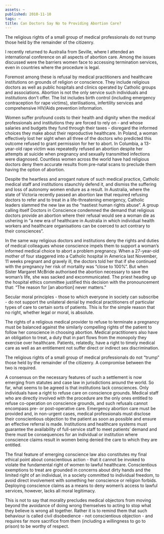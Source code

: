 ```yaml
---
assets: ~
published: 2010-11-10
tags: ~
title: Can Doctors Say No to Providing Abortion Care?
---
```

The religious rights of a small group of medical professionals do not
trump those held by the remainder of the citizenry.

I recently returned to Australia from Seville, where I attended an
international conference on all aspects of abortion care. Among the
issues discussed were the barriers women face to accessing termination
services, even in countries where the procedure is legal.

Foremost among these is refusal by medical practitioners and healthcare
institutions on grounds of religion or conscience. They include
religious doctors as well as public hospitals and clinics operated by
Catholic groups and associations. Abortion is not the only service such
individuals and institutions don’t offer. The list includes birth
control (including emergency contraception for rape victims),
sterilisations, infertility services and comprehensive HIV/Aids
prevention information.

Women suffer profound costs to their health and dignity when the medical
professionals and institutions they are forced to rely on - and whose
salaries and budgets they fund through their taxes - disregard the
informed choices they make about their reproductive healthcare. In
Poland, a woman effectively lost her sight when all three of the doctors
who predicted this outcome refused to grant permission for her to abort.
In Columbia, a 13-year-old rape victim was repeatedly refused an
abortion despite her attempts at suicide when pregnancy and sexually
transmitted infections were diagnosed. Countless women across the world
have had religious doctors deny them accurate results from pre-natal
scans to preclude them having the option of abortion.

Despite the heartless and arrogant nature of such medical practice,
Catholic medical staff and institutions staunchly defend it, and dismiss
the suffering and loss of autonomy women endure as a result. In
Australia, where the state of Victoria recently passed an abortion law
that required refusing doctors to refer and to treat in a
life-threatening emergency, Catholic leaders slammed the new law as the
“nastiest human rights abuse”. A group calling itself Doctors in
Conscience condemned the demand that religious doctors provide an
abortion where their refusal would see a woman die as ushering in “a new
era of healthcare in Australia in which individual health workers and
healthcare organisations can be coerced to act contrary to their
consciences”.

In the same way religious doctors and institutions deny the rights and
duties of medical colleagues whose conscience impels them to support a
woman’s informed medical choice to abort a problem pregnancy. When a
27-year-old mother of four staggered into a Catholic hospital in America
last November, 11 weeks pregnant and gravely ill, the doctors told her
that if she continued with the pregnancy her risk of mortality was
“close to 100%”. But when Sister Margaret McBride authorised the
abortion necessary to save the woman’s life, she was sacked and
excommunicated. The priest heading up the hospital ethics committee
justified this decision with the pronouncement that: “The reason for [an
abortion] never matters.”

Secular moral principles - those to which everyone in society can
subscribe - do not support the unilateral denial by medical
practitioners of particular types of care to certain sorts of patients.
This is for the simple reason that no right, whether legal or moral, is
absolute.

The rights of a religious medical provider to refuse to terminate a
pregnancy must be balanced against the similarly compelling rights of
the patient to follow her conscience in choosing abortion. Medical
practitioners also have an obligation to treat, a duty that in part
flows from the monopoly they exercise over healthcare. Patients,
relatedly, have a right to timely medical care as well as an entitlement
not suffer direct or indirect sex discrimination.

The religious rights of a small group of medical professionals do not
“trump” those held by the remainder of the citizenry. A compromise
between the two is required.

A consensus on the necessary features of such a settlement is now
emerging from statutes and case law in jurisdictions around the world.
So far, what seems to be agreed is that institutions lack consciences.
Only individuals have a right to refuse care on conscience grounds.
Medical staff who are directly involved with the procedure are the only
ones entitled to refuse co-operation on conscience grounds, and such
refusals cannot encompass pre- or post-operative care. Emergency
abortion care must be provided and, in non-urgent cases, medical
professionals must disclose their conscientious objection to the patient
as soon as possible and ensure an effective referral is made.
Institutions and healthcare systems must guarantee the availability of
full-service staff to meet patients’ demand and there must be
consequences for an individual or institution where conscience claims
result in women being denied the care to which they are entitled.

The final feature of emerging conscience law also constitutes my final
ethical point about conscientious action - that it cannot be invoked to
violate the fundamental right of women to lawful healthcare.
Conscientious exemptions to treat are grounded in concerns about dirty
hands and the limited right of an individual, in a society committed to
individual freedom, to avoid direct involvement with something her
conscience or religion forbids. Deploying conscience claims as a means
to deny women’s access to lawful services, however, lacks all moral
legitimacy.

This is not to say that morality precludes medical objectors from moving
beyond the avoidance of doing wrong themselves to acting to stop what
they believe is wrong all together. Rather it is to remind them that
such behaviour is called civil disobedience - not conscientious
objection - and requires far more sacrifice from them (including a
willingness to go to prison) to be worthy of respect.